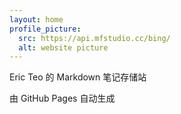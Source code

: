 ```yaml
---
layout: home
profile_picture:
  src: https://api.mfstudio.cc/bing/
  alt: website picture
---
```


<p>
    Eric Teo 的 Markdown 笔记存储站
</p>
<p>
    由 GitHub Pages 自动生成
</p>

